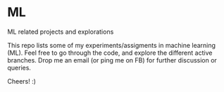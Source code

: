 # ML
ML related projects and explorations

This repo lists some of my experiments/assigments in machine learning (ML). Feel free to go through the code, and explore the different active branches. Drop me an email (or ping me on FB) for further discussion or queries.

Cheers! :)
